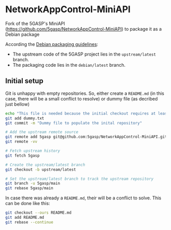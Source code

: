 # NetworkAppControl-MiniAPI
Fork of the 5GASP's MiniAPI (https://github.com/5gasp/NetworkAppControl-MiniAPI) to package it as a Debian package

According the [Debian packaging guidelines](https://wiki.debian.org/GitPackaging):
- The upstream code of the 5GASP project lies in the `upstream/latest` branch.
- The packaging code lies in the `debian/latest` branch.


## Initial setup

Git is unhappy with empty repositories.
So, either create a `README.md` (in this case, there will be a small conflict to resolve) or dummy file (as decribed just bellow)
```sh
echo "This file is needed because the initial checkout requires at least one file..." > dummy.txt
git add dummy.txt
git commit -m "Dummy file to populate the inital repository"
```

```sh
# Add the upstream remote source
git remote add 5gasp git@github.com:5gasp/NetworkAppControl-MiniAPI.git
git remote -vv

# Fetch upstream history
git fetch 5gasp

# Create the upstream/latest branch
git checkout -b upstream/latest

# Set the upstream/latest branch to track the upstream repository
git branch -u 5gasp/main
git rebase 5gasp/main
```

In case there was already a `README.md`, their will be a conflict to solve. This can be done like this:
```sh
git checkout --ours README.md
git add README.md
git rebase --continue
```

